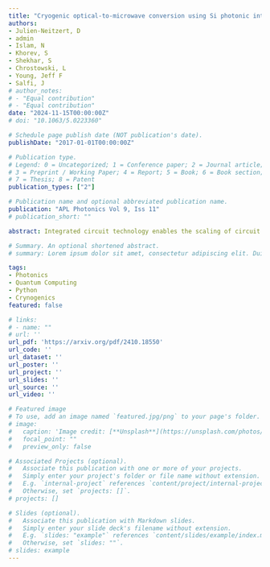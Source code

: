 ```yaml
---
title: "Cryogenic optical-to-microwave conversion using Si photonic integrated circuit Ge photodiodes"
authors:
- Julien-Neitzert, D
- admin
- Islam, N
- Khorev, S
- Shekhar, S
- Chrostowski, L
- Young, Jeff F
- Salfi, J
# author_notes:
# - "Equal contribution"
# - "Equal contribution"
date: "2024-11-15T00:00:00Z"
# doi: "10.1063/5.0223360"

# Schedule page publish date (NOT publication's date).
publishDate: "2017-01-01T00:00:00Z"

# Publication type.
# Legend: 0 = Uncategorized; 1 = Conference paper; 2 = Journal article;
# 3 = Preprint / Working Paper; 4 = Report; 5 = Book; 6 = Book section;
# 7 = Thesis; 8 = Patent
publication_types: ["2"]

# Publication name and optional abbreviated publication name.
publication: "APL Photonics Vol 9, Iss 11"
# publication_short: ""

abstract: Integrated circuit technology enables the scaling of circuit complexity and functionality while maintaining manufacturability and reliability. Integration is expected to play an important role in quantum information technologies, including in the highly demanding task of producing the classical signals to control and measure quantum circuits at scales needed for fault-tolerant quantum computation. Here, we experimentally characterize the cryogenic performance of a miniaturized photonic integrated circuit fabricated by a commercial foundry that downconverts classical optical signals into microwave signals. The circuit consists of waveguide-integrated germanium PIN photodiodes packaged using a scalable photonic wire bonding approach to a multi-channel optical fiber array that provides the optical excitation. We find the peak optical-to-microwave conversion response to be ∼150 ± 13 mA/W in the O-band at 4.2 K, well below the temperature the circuit was designed for and tested at in the past, for two different diode designs. The second diode design operates to over 6 GHz of 3 dB bandwidth, making it suitable for controlling quantum circuits, with improvements in bandwidth and response expected from improved packaging. The demonstrated miniaturization and integration offers new perspectives for wavelength-division multiplexed control of microwave quantum circuits and scalable processors using light delivered by optical fiber arrays.

# Summary. An optional shortened abstract.
# summary: Lorem ipsum dolor sit amet, consectetur adipiscing elit. Duis posuere tellus ac convallis placerat. Proin tincidunt magna sed ex sollicitudin condimentum.

tags:
- Photonics
- Quantum Computing
- Python
- Crynogenics
featured: false

# links:
# - name: ""
# url: ''
url_pdf: 'https://arxiv.org/pdf/2410.18550'
url_code: ''
url_dataset: ''
url_poster: ''
url_project: ''
url_slides: ''
url_source: ''
url_video: ''

# Featured image
# To use, add an image named `featured.jpg/png` to your page's folder. 
# image:
#   caption: 'Image credit: [**Unsplash**](https://unsplash.com/photos/jdD8gXaTZsc)'
#   focal_point: ""
#   preview_only: false

# Associated Projects (optional).
#   Associate this publication with one or more of your projects.
#   Simply enter your project's folder or file name without extension.
#   E.g. `internal-project` references `content/project/internal-project/index.md`.
#   Otherwise, set `projects: []`.
# projects: []

# Slides (optional).
#   Associate this publication with Markdown slides.
#   Simply enter your slide deck's filename without extension.
#   E.g. `slides: "example"` references `content/slides/example/index.md`.
#   Otherwise, set `slides: ""`.
# slides: example
---
```

